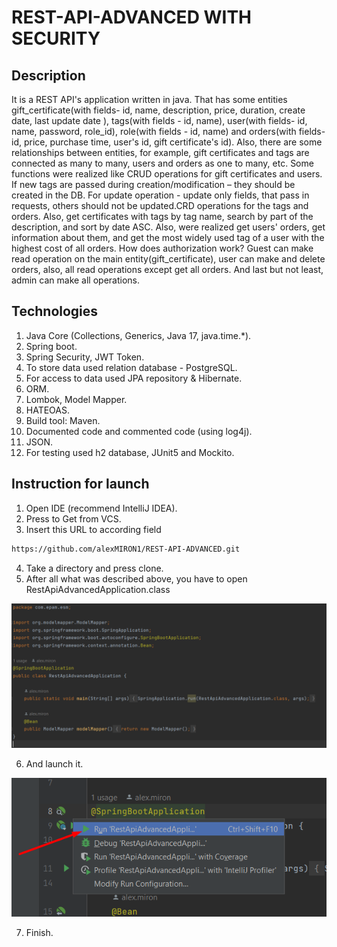 # REST-API-ADVANCED WITH SECURITY

## Description

It is a REST API's application written in java. That has some entities gift_certificate(with fields- id, name, description, price, duration, create date, last update date ), tags(with fields - id, name), user(with fields- id, name, password, role_id), role(with fields - id, name) and orders(with fields-id, price, purchase time, user's id, gift certificate's id). Also, there are some relationships between entities, for example, gift certificates and tags are connected as many to many, users and orders as one to many, etc. Some functions were realized like CRUD operations for gift certificates and users. If new tags are passed during creation/modification – they should be created in the DB. For update operation - update only fields, that pass in requests, others should not be updated.CRD operations for the tags and orders. Also, get certificates with tags by tag name, search by part of the description, and sort by date ASC. Also, were realized get users' orders, get information about them, and get the most widely used tag of a user with the highest cost of all orders.
How does authorization work? Guest can make read operation on the main entity(gift_certificate), user can make and delete orders, also, all read operations except get all orders. And last but not least, admin can make all operations.
## Technologies
1. Java Core (Collections, Generics, Java 17, java.time.*).
2. Spring boot.
3. Spring Security, JWT Token.
4. To store data used relation database - PostgreSQL.
5. For access to data used JPA repository & Hibernate.
6. ORM.
7. Lombok, Model Mapper.
8. HATEOAS.
9. Build tool: Maven.
10. Documented code and commented code (using log4j).
11. JSON.
12. For testing used h2 database, JUnit5 and Mockito.

## Instruction for launch
1. Open IDE (recommend IntelliJ IDEA).
2. Press to Get from VCS.
3. Insert this URL to according field

```bash
https://github.com/alexMIRON1/REST-API-ADVANCED.git
```
4. Take a directory and press clone.
5. After all what was described above, you have to open RestApiAdvancedApplication.class

![MyImage](images/rest_api_advanced_application_class.png)

6. And launch it.

![MyImage](images/launch.png)

7. Finish.
